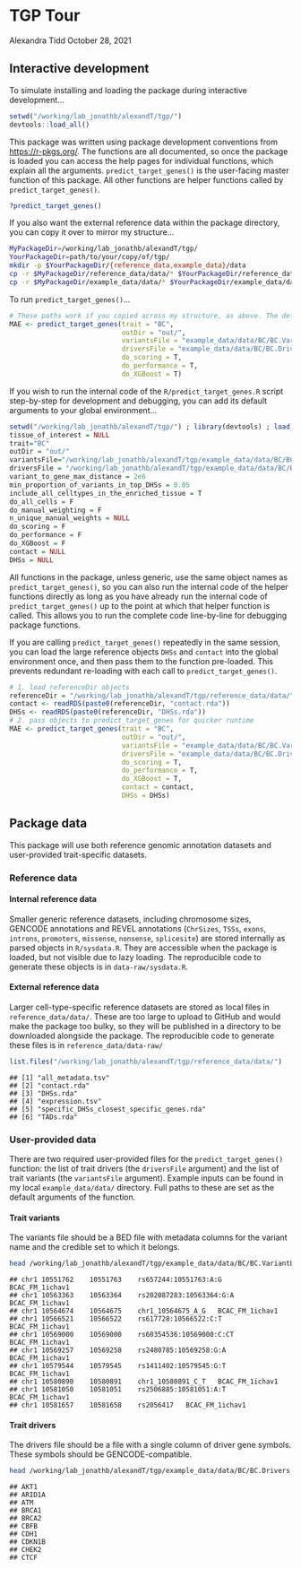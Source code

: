 TGP Tour
================
Alexandra Tidd
October 28, 2021

## Interactive development

To simulate installing and loading the package during interactive development...

``` r
setwd("/working/lab_jonathb/alexandT/tgp/")
devtools::load_all()
```

This package was written using package development conventions from <https://r-pkgs.org/>. The functions are all documented, so once the package is loaded you can access the help pages for individual functions, which explain all the arguments. `predict_target_genes()` is the user-facing master function of this package. All other functions are helper functions called by `predict_target_genes()`.

``` r
?predict_target_genes()
```

If you also want the external reference data within the package directory, you can copy it over to mirror my structure...

``` bash
MyPackageDir=/working/lab_jonathb/alexandT/tgp/
YourPackageDir=path/to/your/copy/of/tgp/
mkdir -p $YourPackageDir/{reference_data,example_data}/data
cp -r $MyPackageDir/reference_data/data/* $YourPackageDir/reference_data/data/
cp -r $MyPackageDir/example_data/data/* $YourPackageDir/example_data/data/
```

To run `predict_target_genes()`...

``` r
# These paths work if you copied across my structure, as above. The default paths are full paths to my files, so should work the same.
MAE <- predict_target_genes(trait = "BC",
                            outDir = "out/",
                            variantsFile = "example_data/data/BC/BC.VariantList.bed",
                            driversFile = "example_data/data/BC/BC.Drivers.txt",
                            do_scoring = T,
                            do_performance = T,
                            do_XGBoost = T)
```

If you wish to run the internal code of the `R/predict_target_genes.R` script step-by-step for development and debugging, you can add its default arguments to your global environment...

``` r
setwd("/working/lab_jonathb/alexandT/tgp/") ; library(devtools) ; load_all() 
tissue_of_interest = NULL 
trait="BC" 
outDir = "out/" 
variantsFile="/working/lab_jonathb/alexandT/tgp/example_data/data/BC/BC.VariantList.bed" 
driversFile = "/working/lab_jonathb/alexandT/tgp/example_data/data/BC/BC.Drivers.txt" 
variant_to_gene_max_distance = 2e6 
min_proportion_of_variants_in_top_DHSs = 0.05 
include_all_celltypes_in_the_enriched_tissue = T 
do_all_cells = F 
do_manual_weighting = F 
n_unique_manual_weights = NULL 
do_scoring = F 
do_performance = F 
do_XGBoost = F 
contact = NULL 
DHSs = NULL
```

All functions in the package, unless generic, use the same object names as `predict_target_genes()`, so you can also run the internal code of the helper functions directly as long as you have already run the internal code of `predict_target_genes()` up to the point at which that helper function is called. This allows you to run the complete code line-by-line for debugging package functions.

If you are calling `predict_target_genes()` repeatedly in the same session, you can load the large reference objects `DHSs` and `contact` into the global environment once, and then pass them to the function pre-loaded. This prevents redundant re-loading with each call to `predict_target_genes()`.

``` r
# 1. load referenceDir objects
referenceDir = "/working/lab_jonathb/alexandT/tgp/reference_data/data/"
contact <- readRDS(paste0(referenceDir, "contact.rda"))
DHSs <- readRDS(paste0(referenceDir, "DHSs.rda"))
# 2. pass objects to predict_target_genes for quicker runtime
MAE <- predict_target_genes(trait = "BC",
                            outDir = "out/",
                            variantsFile = "example_data/data/BC/BC.VariantList.bed",
                            driversFile = "example_data/data/BC/BC.Drivers.txt",
                            do_scoring = T,
                            do_performance = T,
                            do_XGBoost = T,
                            contact = contact,
                            DHSs = DHSs)
```

## Package data

This package will use both reference genomic annotation datasets and user-provided trait-specific datasets.

### Reference data

#### Internal reference data

Smaller generic reference datasets, including chromosome sizes, GENCODE annotations and REVEL annotations (`ChrSizes`, `TSSs`, `exons`, `introns`, `promoters`, `missense`, `nonsense`, `splicesite`) are stored internally as parsed objects in `R/sysdata.R`. They are accessible when the package is loaded, but not visible due to lazy loading. The reproducible code to generate these objects is in `data-raw/sysdata.R`.

#### External reference data

Larger cell-type-specific reference datasets are stored as local files in `reference_data/data/`. These are too large to upload to GitHub and would make the package too bulky, so they will be published in a directory to be downloaded alongside the package. The reproducible code to generate these files is in `reference_data/data-raw/`

``` r
list.files("/working/lab_jonathb/alexandT/tgp/reference_data/data/")
```

    ## [1] "all_metadata.tsv"                        
    ## [2] "contact.rda"                             
    ## [3] "DHSs.rda"                                
    ## [4] "expression.tsv"                          
    ## [5] "specific_DHSs_closest_specific_genes.rda"
    ## [6] "TADs.rda"

### User-provided data

There are two required user-provided files for the `predict_target_genes()` function: the list of trait drivers (the `driversFile` argument) and the list of trait variants (the `variantsFile` argument). Example inputs can be found in my local `example_data/data/` directory. Full paths to these are set as the default arguments of the function.

#### Trait variants

The variants file should be a BED file with metadata columns for the variant name and the credible set to which it belongs.

``` bash
head /working/lab_jonathb/alexandT/tgp/example_data/data/BC/BC.VariantList.bed
```

    ## chr1 10551762    10551763    rs657244:10551763:A:G   BCAC_FM_1ichav1
    ## chr1 10563363    10563364    rs202087283:10563364:G:A    BCAC_FM_1ichav1
    ## chr1 10564674    10564675    chr1_10564675_A_G   BCAC_FM_1ichav1
    ## chr1 10566521    10566522    rs617728:10566522:C:T   BCAC_FM_1ichav1
    ## chr1 10569000    10569000    rs60354536:10569000:C:CT    BCAC_FM_1ichav1
    ## chr1 10569257    10569258    rs2480785:10569258:G:A  BCAC_FM_1ichav1
    ## chr1 10579544    10579545    rs1411402:10579545:G:T  BCAC_FM_1ichav1
    ## chr1 10580890    10580891    chr1_10580891_C_T   BCAC_FM_1ichav1
    ## chr1 10581050    10581051    rs2506885:10581051:A:T  BCAC_FM_1ichav1
    ## chr1 10581657    10581658    rs2056417   BCAC_FM_1ichav1

#### Trait drivers

The drivers file should be a file with a single column of driver gene symbols. These symbols should be GENCODE-compatible.

``` bash
head /working/lab_jonathb/alexandT/tgp/example_data/data/BC/BC.Drivers.txt
```

    ## AKT1
    ## ARID1A
    ## ATM
    ## BRCA1
    ## BRCA2
    ## CBFB
    ## CDH1
    ## CDKN1B
    ## CHEK2
    ## CTCF
